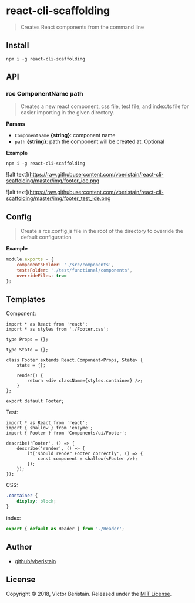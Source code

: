 # react-cli-scaffolding

> Creates React components from the command line

## Install

```
npm i -g react-cli-scaffolding
```


## API

### rcc ComponentName path

> Creates a new react component, css file, test file, and index.ts file for easier importing in the given directory.

**Params**

* `ComponentName` **{string}**: component name    
* `path` **{string}**: path the component will be created at. Optional    

**Example**

```
npm i -g react-cli-scaffolding
```

![alt text](https://raw.githubusercontent.com/vberistain/react-cli-scaffolding/master/img/footer_ide.png

![alt text](https://raw.githubusercontent.com/vberistain/react-cli-scaffolding/master/img/footer_test_ide.png


## Config

> Create a rcs.config.js file in the root of the directory to override the default configuration

**Example**

```js
module.exports = {
    componentsFolder: './src/components',
    testsFolder: './test/functional/components',
    overrideFiles: true
};
```

## Templates

Component:

```tsx
import * as React from 'react';
import * as styles from './Footer.css';

type Props = {};

type State = {};

class Footer extends React.Component<Props, State> {
    state = {};

    render() {
        return <div className={styles.container} />;
    }
};

export default Footer;
```

Test:

```tsx
import * as React from 'react';
import { shallow } from 'enzyme';
import { Footer } from 'Components/ui/Footer';

describe('Footer', () => {
    describe('render', () => {
        it('should render Footer correctly', () => {
            const component = shallow(<Footer />);
        });
    });
});
```

CSS:
```css
.container {
    display: block;
}
```

index:
```ts
export { default as Header } from './Header';
```

## Author
- [github/vberistain](https://github.com/vberistain)

## License
Copyright © 2018, Victor Beristain. Released under the [MIT License](LICENSE).


